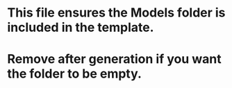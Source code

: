 # This file ensures the Models folder is included in the template.
# Remove after generation if you want the folder to be empty.
